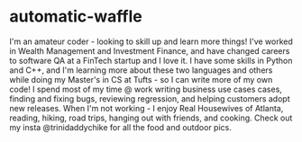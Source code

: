 # automatic-waffle
I'm an amateur coder - looking to skill up and learn more things!
I've worked in Wealth Management and Investment Finance, and have changed careers to software QA at a FinTech startup and I love it. I have some skills in Python and C++, and I'm learning more about these two languages and others while doing my Master's in CS at Tufts - so I can write more of my own code!
I spend most of my time @ work writing business use cases cases, finding and fixing bugs, reviewing regression, and helping customers adopt new releases.
When I'm not working - I enjoy Real Housewives of Atlanta, reading, hiking, road trips, hanging out with friends, and cooking. 
Check out my insta @trinidaddychike for all the food and outdoor pics.
